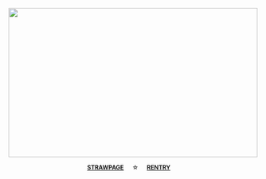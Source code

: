 <p align="center">
  <img width="500" height="300" src="https://github.com/user-attachments/assets/3ba5ad85-cc46-47f3-927b-8be9574629c9">

<div align="center"> 

 <sup>[**STRAWPAGE**](https://steinbian.straw.page)⠀⠀☆⠀⠀[**RENTRY**](https://rentry.co/drfreakystein)⠀⠀

 <div align="center">  
